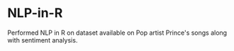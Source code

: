# NLP-in-R
Performed NLP in R on dataset available on Pop artist Prince's songs along with sentiment analysis.
